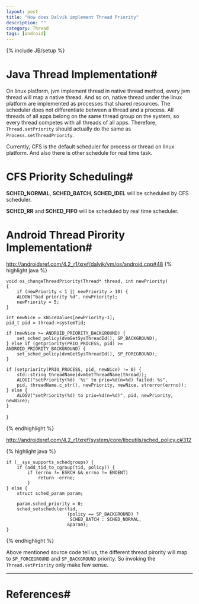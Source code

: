 ```yaml
---
layout: post
title: "How does Dalvik implement Thread Priority"
description: ""
category: Thread
tags: [android]
---
```

{% include JB/setup %}

# Java Thread Implementation#

On linux platform, jvm implement thread in native thread method, every jvm thread will map a native thread. And so on, native thread under the linux platform are implemented as processes that shared resources. The scheduler does not differentiate between a thread and a process.
All threads of all apps belong on the same thread group on the system, so every thread competes with all threads of all apps. Therefore, `Thread.setPriority` should actually do the same as `Process.setThreadPriority`.

Currently, CFS is the default scheduler for process or thread on linux platform. And also there is other schedule for real time task.

# CFS Priority Scheduling#
**SCHED_NORMAL**, **SCHED_BATCH**, **SCHED_IDEL** will be scheduled by CFS scheduler.

**SCHED_RR** and **SCHED_FIFO** will be scheduled by real time scheduler.

# Android Thread Pirority Implementation#

<http://androidxref.com/4.2_r1/xref/dalvik/vm/os/android.cpp#48>
{% highlight java %}

	void os_changeThreadPriority(Thread* thread, int newPriority)
	{
		if (newPriority < 1 || newPriority > 10) {
		ALOGW("bad priority %d", newPriority);
        newPriority = 5;
    }

    int newNice = kNiceValues[newPriority-1];
    pid_t pid = thread->systemTid;

    if (newNice >= ANDROID_PRIORITY_BACKGROUND) {
        set_sched_policy(dvmGetSysThreadId(), SP_BACKGROUND);
    } else if (getpriority(PRIO_PROCESS, pid) >= ANDROID_PRIORITY_BACKGROUND) {
        set_sched_policy(dvmGetSysThreadId(), SP_FOREGROUND);
    }

    if (setpriority(PRIO_PROCESS, pid, newNice) != 0) {
        std::string threadName(dvmGetThreadName(thread));
        ALOGI("setPriority(%d) '%s' to prio=%d(n=%d) failed: %s",
        pid, threadName.c_str(), newPriority, newNice, strerror(errno));
    } else {
        ALOGV("setPriority(%d) to prio=%d(n=%d)", pid, newPriority, newNice);
    }
}

{% endhighlight %}

<http://androidxref.com/4.2_r1/xref/system/core/libcutils/sched_policy.c#312>

{% highlight java %}

	if (__sys_supports_schedgroups) {
        if (add_tid_to_cgroup(tid, policy)) {
            if (errno != ESRCH && errno != ENOENT)
                return -errno;
			}
	} else {
        struct sched_param param;

        param.sched_priority = 0;
        sched_setscheduler(tid,
                           (policy == SP_BACKGROUND) ?
                            SCHED_BATCH : SCHED_NORMAL,
                           &param);
    }
{% endhighlight %}


Above mentioned source code tell us, the different thread pirority will map to `SP_FORCEGROUND` and `SP_BACKGROUND` priority. So invoking the `Thread.setPriority` only make few sense.

-----
# References#
[1]: <http://lwn.net/Articles/3866/>
[2]: <http://androidxref.com/source/xref/dalvik/vm/Thread.cpp>
[3]: <http://stackoverflow.com/questions/1662185/do-linux-jvms-actually-implement-thread-priorities>


